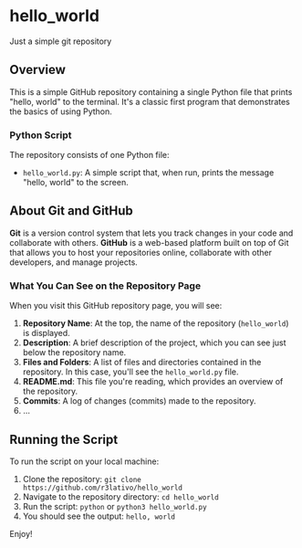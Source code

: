 # hello_world
Just a simple git repository

## Overview
This is a simple GitHub repository containing a single Python file that prints "hello, world" to the terminal. It's a classic first program that demonstrates the basics of using Python.

### Python Script
The repository consists of one Python file:

- `hello_world.py`: A simple script that, when run, prints the message "hello, world" to the screen.

## About Git and GitHub
**Git** is a version control system that lets you track changes in your code and collaborate with others. **GitHub** is a web-based platform built on top of Git that allows you to host your repositories online, collaborate with other developers, and manage projects.

### What You Can See on the Repository Page
When you visit this GitHub repository page, you will see:

1. **Repository Name**: At the top, the name of the repository (`hello_world`) is displayed.
2. **Description**: A brief description of the project, which you can see just below the repository name.
3. **Files and Folders**: A list of files and directories contained in the repository. In this case, you'll see the `hello_world.py` file.
4. **README.md**: This file you're reading, which provides an overview of the repository.
5. **Commits**: A log of changes (commits) made to the repository.
6. ...

## Running the Script
To run the script on your local machine:

1. Clone the repository: `git clone https://github.com/r3lativo/hello_world`
2. Navigate to the repository directory: `cd hello_world`
3. Run the script: `python` or `python3 hello_world.py`
4. You should see the output: `hello, world`

Enjoy!
